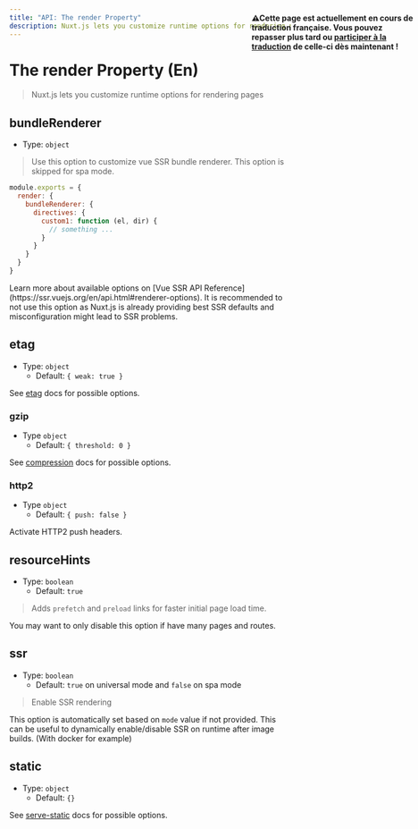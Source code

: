 ```yaml
---
title: "API: The render Property"
description: Nuxt.js lets you customize runtime options for rendering pages
---
```


# The render Property (En)

> Nuxt.js lets you customize runtime options for rendering pages

## bundleRenderer
- Type: `object`

> Use this option to customize vue SSR bundle renderer. This option is skipped for spa mode.

```js
module.exports = {
  render: {
    bundleRenderer: {
      directives: {
        custom1: function (el, dir) {
          // something ...
        }
      }
    }
  }
}
```

<p style="width: 294px;position: fixed; top : 64px; right: 4px;" class="Alert Alert--orange"><strong>⚠Cette page est actuellement en cours de traduction française. Vous pouvez repasser plus tard ou <a href="https://github.com/vuejs-fr/nuxt" target="_blank">participer à la traduction</a> de celle-ci dès maintenant !</strong></p><p>Learn more about available options on [Vue SSR API Reference](https://ssr.vuejs.org/en/api.html#renderer-options).
It is recommended to not use this option as Nuxt.js is already providing best SSR defaults and misconfiguration might lead to SSR problems.</p>

## etag
- Type: `object`
  - Default: `{ weak: true }`

See [etag](https://www.npmjs.com/package/etag) docs for possible options.

### gzip
- Type `object`
  - Default: `{ threshold: 0 }`

See [compression](https://www.npmjs.com/package/compression) docs for possible options.

### http2
- Type `object`
  - Default: `{ push: false }`

Activate HTTP2 push headers.

## resourceHints
- Type: `boolean`
  - Default: `true`

> Adds `prefetch` and `preload` links for faster initial page load time.

You may want to only disable this option if have many pages and routes. 

## ssr
- Type: `boolean`
  - Default: `true` on universal mode and `false` on spa mode

> Enable SSR rendering

This option is automatically set based on `mode` value if not provided. 
This can be useful to dynamically enable/disable SSR on runtime after image builds. (With docker for example)

## static
- Type: `object`
  - Default: `{}`

See [serve-static](https://www.npmjs.com/package/serve-static) docs for possible options.
